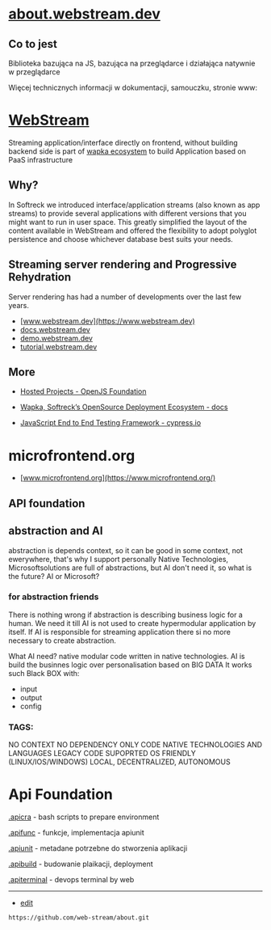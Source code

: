 # [about.webstream.dev](https://about.webstream.dev)


## Co to jest 
Biblioteka bazująca na JS, bazująca na przeglądarce i działająca natywnie w przeglądarce

Więcej technicznych informacji w dokumentacji, samouczku, stronie www:


# [WebStream](https://www.webstream.dev/)
Streaming application/interface directly on frontend, without building backend side
is part of [wapka ecosystem](https://docs.wapka.pl/) to build Application based on PaaS infrastructure

## Why?
In Softreck we introduced interface/application streams (also known as app streams) to provide several applications with different versions that you might want to run in user space. This greatly simplified the layout of the content available in WebStream and offered the flexibility to adopt polyglot persistence and choose whichever database best suits your needs. 


## Streaming server rendering and Progressive Rehydration

Server rendering has had a number of developments over the last few years.

+ [www.webstream.dev](https://www.webstream.dev)
+ [docs.webstream.dev](https://docs.webstream.dev)
+ [demo.webstream.dev](https://demo.webstream.dev)
+ [tutorial.webstream.dev](https://tutorial.webstream.dev)


## More
+ [Hosted Projects - OpenJS Foundation](https://openjsf.org/projects/)

+ [Wapka, Softreck’s OpenSource Deployment Ecosystem - docs](https://docs.wapka.pl/)

+ [JavaScript End to End Testing Framework - cypress.io](https://www.cypress.io/)

# microfrontend.org
+ [www.microfrontend.org](https://www.microfrontend.org/)

## API foundation

## abstraction and AI

abstraction is depends context, so it can be good in some context, not ewerywhere, that's why I support personally Native Technologies, Microsoftsolutions are full of abstractions, but AI don't need it, so what is the future? AI or Microsoft?

### for abstraction friends

There is nothing wrong if abstraction is describing business logic for a human.
We need it till AI is not used to create hypermodular application by itself.
If AI is responsible for streaming application there si no more necessary to create abstraction.

What AI need?
native modular code written in native technologies.
AI is build the businnes logic over personalisation based on BIG DATA
It works such Black BOX with:
+ input
+ output
+ config

### TAGS:

NO CONTEXT
NO DEPENDENCY
ONLY CODE
NATIVE TECHNOLOGIES AND LANGUAGES
LEGACY CODE SUPOPRTED
OS FRIENDLY (LINUX/IOS/WINDOWS)
LOCAL, DECENTRALIZED, AUTONOMOUS

# Api Foundation


[.apicra](https://www.apicra.com) - bash scripts to prepare environment


[.apifunc](https://www.apifunc.com) - funkcje, implementacja apiunit


[.apiunit](https://www.apiunit.com) - metadane potrzebne do stworzenia aplikacji


[.apibuild](https://www.apibuild.com) - budowanie plaikacji, deployment


[.apiterminal](https://www.apiterminal.com) - devops terminal by web

---
+ [edit](https://github.com/web-stream/about/edit/main/README.md)
```
https://github.com/web-stream/about.git
```
